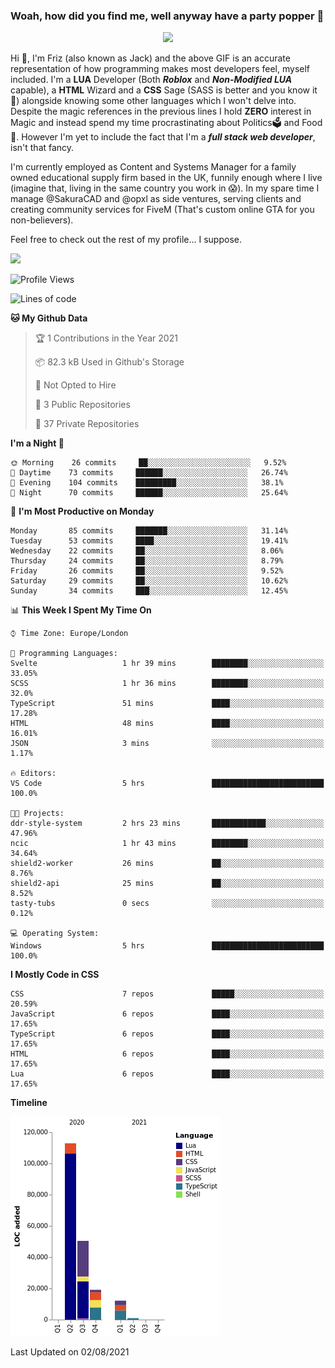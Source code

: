 ### Woah, how did you find me, well anyway have a party popper 🎉

<p align="center">
  <img  src="https://66.media.tumblr.com/d2766024a15e8c140bf20f314664eed2/d1615166bf58615c-d8/s400x600/aabc473a64edc43599d5345fd1e9e792d66ecc48.gifv">
</p>

Hi :wave:, I'm Friz (also known as Jack) and the above GIF is an accurate representation of how programming makes most developers feel, myself included. I'm a **LUA** Developer (Both ***Roblox*** and ***Non-Modified LUA*** capable), a **HTML** Wizard and a **CSS** Sage (SASS is better and you know it :pray:) alongside knowing some other languages which I won't delve into. Despite the magic references in the previous lines I hold **ZERO** interest in Magic and instead spend my time procrastinating about Politics🗳️ and Food🍔. However I'm yet to include the fact that I'm a ***full stack web developer***, isn't that fancy.

I'm currently employed as Content and Systems Manager for a family owned educational supply firm based in the UK, funnily enough where I live (imagine that, living in the same country you work in 😱). In my spare time I manage @SakuraCAD and @opxl as side ventures, serving clients and creating community services for FiveM (That's custom online GTA for you non-believers).

Feel free to check out the rest of my profile... I suppose.

<a href="https://github.com/anuraghazra/github-readme-stats">
  <img  src="https://github-readme-stats.vercel.app/api?username=JackOPXL&count_private=true&show_icons=true&theme=tokyonight" />
</a>



<!--START_SECTION:waka-->
![Profile Views](http://img.shields.io/badge/Profile%20Views-0-blue)

![Lines of code](https://img.shields.io/badge/From%20Hello%20World%20I%27ve%20Written-195571%20lines%20of%20code-blue)

**🐱 My Github Data** 

> 🏆 1 Contributions in the Year 2021
 > 
> 📦 82.3 kB Used in Github's Storage 
 > 
> 🚫 Not Opted to Hire
 > 
> 📜 3 Public Repositories 
 > 
> 🔑 37 Private Repositories  
 > 
**I'm a Night 🦉** 

```text
🌞 Morning    26 commits     ██░░░░░░░░░░░░░░░░░░░░░░░   9.52% 
🌆 Daytime    73 commits     ██████░░░░░░░░░░░░░░░░░░░   26.74% 
🌃 Evening    104 commits    █████████░░░░░░░░░░░░░░░░   38.1% 
🌙 Night      70 commits     ██████░░░░░░░░░░░░░░░░░░░   25.64%

```
📅 **I'm Most Productive on Monday** 

```text
Monday       85 commits     ███████░░░░░░░░░░░░░░░░░░   31.14% 
Tuesday      53 commits     ████░░░░░░░░░░░░░░░░░░░░░   19.41% 
Wednesday    22 commits     ██░░░░░░░░░░░░░░░░░░░░░░░   8.06% 
Thursday     24 commits     ██░░░░░░░░░░░░░░░░░░░░░░░   8.79% 
Friday       26 commits     ██░░░░░░░░░░░░░░░░░░░░░░░   9.52% 
Saturday     29 commits     ██░░░░░░░░░░░░░░░░░░░░░░░   10.62% 
Sunday       34 commits     ███░░░░░░░░░░░░░░░░░░░░░░   12.45%

```


📊 **This Week I Spent My Time On** 

```text
⌚︎ Time Zone: Europe/London

💬 Programming Languages: 
Svelte                   1 hr 39 mins        ████████░░░░░░░░░░░░░░░░░   33.05% 
SCSS                     1 hr 36 mins        ████████░░░░░░░░░░░░░░░░░   32.0% 
TypeScript               51 mins             ████░░░░░░░░░░░░░░░░░░░░░   17.28% 
HTML                     48 mins             ████░░░░░░░░░░░░░░░░░░░░░   16.01% 
JSON                     3 mins              ░░░░░░░░░░░░░░░░░░░░░░░░░   1.17%

🔥 Editors: 
VS Code                  5 hrs               █████████████████████████   100.0%

🐱‍💻 Projects: 
ddr-style-system         2 hrs 23 mins       ████████████░░░░░░░░░░░░░   47.96% 
ncic                     1 hr 43 mins        ████████░░░░░░░░░░░░░░░░░   34.64% 
shield2-worker           26 mins             ██░░░░░░░░░░░░░░░░░░░░░░░   8.76% 
shield2-api              25 mins             ██░░░░░░░░░░░░░░░░░░░░░░░   8.52% 
tasty-tubs               0 secs              ░░░░░░░░░░░░░░░░░░░░░░░░░   0.12%

💻 Operating System: 
Windows                  5 hrs               █████████████████████████   100.0%

```

**I Mostly Code in CSS** 

```text
CSS                      7 repos             █████░░░░░░░░░░░░░░░░░░░░   20.59% 
JavaScript               6 repos             ████░░░░░░░░░░░░░░░░░░░░░   17.65% 
TypeScript               6 repos             ████░░░░░░░░░░░░░░░░░░░░░   17.65% 
HTML                     6 repos             ████░░░░░░░░░░░░░░░░░░░░░   17.65% 
Lua                      6 repos             ████░░░░░░░░░░░░░░░░░░░░░   17.65%

```


**Timeline**

![Chart not found](https://raw.githubusercontent.com/JackOPXL/JackOPXL/master/charts/bar_graph.png) 


 Last Updated on 02/08/2021
<!--END_SECTION:waka-->

